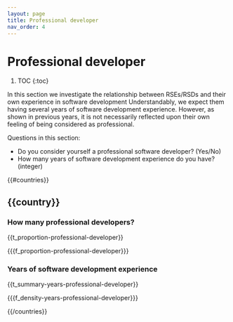 ```yaml
---
layout: page
title: Professional developer
nav_order: 4
---
```

# Professional developer

1. TOC
{:toc}

In this section we investigate the relationship between RSEs/RSDs and their own
experience in software development Understandably, we expect them having
several years of software development experience. However, as shown in previous
years, it is not necessarily reflected upon their own feeling of being
considered as professional.

Questions in this section:

* Do you consider yourself a professional software developer? (Yes/No)
* How many years of software development experience do you have? (integer)

{{#countries}}

## {{country}}

### How many professional developers?

{{t_proportion-professional-developer}}

{{{f_proportion-professional-developer}}}

### Years of software development experience

{{t_summary-years-professional-developer}}

{{{f_density-years-professional-developer}}}

{{/countries}}
